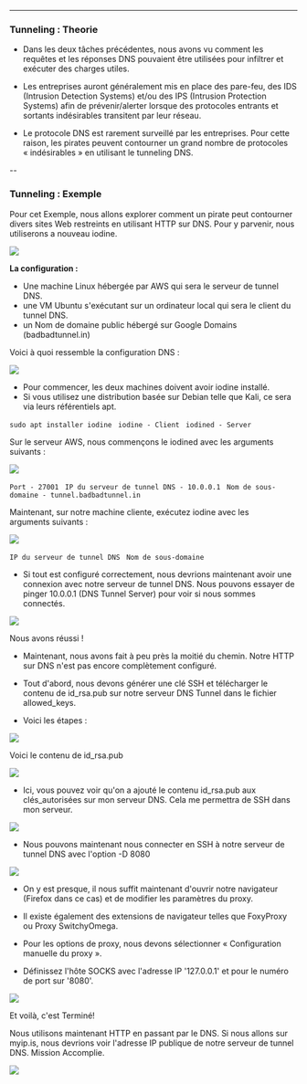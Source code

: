 ---

### Tunneling : Theorie

- Dans les deux tâches précédentes, nous avons vu comment les requêtes et les réponses DNS pouvaient être utilisées pour infiltrer et exécuter des charges utiles. 

- Les entreprises auront généralement mis en place des pare-feu, des IDS (Intrusion Detection Systems) et/ou des IPS (Intrusion Protection Systems) afin de prévenir/alerter lorsque des protocoles entrants et sortants indésirables transitent par leur réseau. 

- Le protocole DNS est rarement surveillé par les entreprises. Pour cette raison, les pirates peuvent contourner un grand nombre de protocoles « indésirables » en utilisant le tunneling DNS.

-- 

### Tunneling : Exemple

Pour cet Exemple, nous allons explorer comment un pirate peut contourner divers sites Web restreints en utilisant HTTP sur DNS. Pour y parvenir, nous utiliserons a nouveau iodine. 

<img src="https://cdn.discordapp.com/attachments/798799811482353734/808200889432145950/tunnel.png"/>

**La configuration :**

- Une machine Linux hébergée par AWS qui sera le serveur de tunnel DNS.  
- une VM Ubuntu s'exécutant sur un ordinateur local qui sera le client du tunnel DNS.  
- un Nom de domaine public hébergé sur Google Domains (badbadtunnel.in)

Voici à quoi ressemble la configuration DNS :

<img src="https://cdn.discordapp.com/attachments/807129623846584321/808025216428539954/0.PNG"/>

- Pour commencer, les deux machines doivent avoir iodine installé.  
- Si vous utilisez une distribution basée sur Debian telle que Kali, ce sera via leurs référentiels apt.

`sudo apt installer iodine
`
`iodine - Client
`
`iodined - Server
`

Sur le serveur AWS, nous commençons le iodined avec les arguments suivants :

<img src="https://cdn.discordapp.com/attachments/807129623846584321/808024404113358868/4.PNG"/>

`Port - 27001
`
`IP du serveur de tunnel DNS - 10.0.0.1
`
`Nom de sous-domaine - tunnel.badbadtunnel.in
`

Maintenant, sur notre machine cliente, exécutez iodine avec les arguments suivants :

<img src="https://cdn.discordapp.com/attachments/807129623846584321/808026984356773928/5.PNG"/>

`IP du serveur de tunnel DNS
`
`Nom de sous-domaine`

- Si tout est configuré correctement, nous devrions maintenant avoir une connexion avec notre serveur de tunnel DNS. Nous pouvons essayer de pinger 10.0.0.1 (DNS Tunnel Server) pour voir si nous sommes connectés.

<img src="https://cdn.discordapp.com/attachments/807129623846584321/808027486234738728/9.PNG"/>

Nous avons réussi !

- Maintenant, nous avons fait à peu près la moitié du chemin. Notre HTTP sur DNS n'est pas encore complètement configuré.

- Tout d'abord, nous devons générer une clé SSH et télécharger le contenu de id_rsa.pub sur notre serveur DNS Tunnel dans le fichier allowed_keys. 
- Voici les étapes :

<img src="https://cdn.discordapp.com/attachments/807129623846584321/808028494582775818/1.PNG"/>

Voici le contenu de id_rsa.pub

<img src="https://cdn.discordapp.com/attachments/807129623846584321/808028636041052200/2.PNG"/>

- Ici, vous pouvez voir qu'on a ajouté le contenu id_rsa.pub aux clés_autorisées sur mon serveur DNS. Cela me permettra de SSH dans mon serveur.

<img src="https://cdn.discordapp.com/attachments/807129623846584321/808028824989728788/3.PNG"/>

- Nous pouvons maintenant nous connecter en SSH à notre serveur de tunnel DNS avec l'option -D 8080

<img src="https://cdn.discordapp.com/attachments/807129623846584321/808029032129888276/6.PNG"/>

- On y est presque, il nous suffit maintenant d'ouvrir notre navigateur (Firefox dans ce cas) et de modifier les paramètres du proxy. 
- Il existe également des extensions de navigateur telles que FoxyProxy ou Proxy SwitchyOmega.

- Pour les options de proxy, nous devons sélectionner « Configuration manuelle du proxy ».

- Définissez l'hôte SOCKS avec l'adresse IP '127.0.0.1' et pour le numéro de port sur '8080'.

<img src="https://cdn.discordapp.com/attachments/807129623846584321/808030366111629322/7.PNG"/>

Et voilà, c'est Terminé!

Nous utilisons maintenant HTTP en passant par le DNS.
Si nous allons sur myip.is, nous devrions voir l'adresse IP publique de notre serveur de tunnel DNS.
Mission Accomplie.

<img src="https://cdn.discordapp.com/attachments/807129623846584321/808030929665785866/8.PNG"/>
